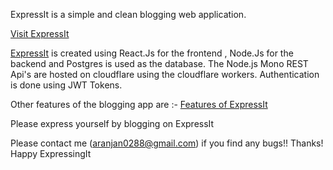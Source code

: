 ExpressIt is a simple and clean blogging web application.

[Visit ExpressIt](https://abhishekr14.github.io/ExpressIt/)

[ExpressIt](https://abhishekr14.github.io/ExpressIt/) is created using React.Js for the frontend , Node.Js for the backend and Postgres is used as the database.
The Node.js Mono REST Api's are hosted on cloudflare using the cloudflare workers. 
Authentication is done using JWT Tokens.

Other features of the blogging app  are :- [Features of ExpressIt](https://abhishekr14.github.io/ExpressIt/blog/d01b7a3b-5ea3-4155-8bad-2737f5a20343) 

Please express yourself by blogging on ExpressIt

Please contact me (aranjan0288@gmail.com) if you find any bugs!! Thanks! Happy ExpressingIt 
